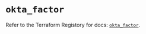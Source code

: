 # `okta_factor`

Refer to the Terraform Registory for docs: [`okta_factor`](https://registry.terraform.io/providers/okta/okta/4.6.0/docs/resources/factor).
